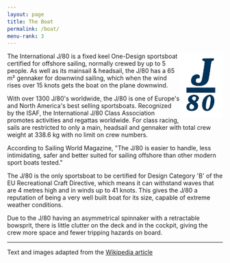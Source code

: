 ```yaml
---
layout: page
title: The Boat
permalink: /boat/
menu-rank: 3
---
```


<img align="right" src="/img/J_80_blue.svg" alt="J/80 Class Sign" width="20%">
The International J/80 is a fixed keel One-Design sportsboat certified for
offshore sailing, normally crewed by up to 5 people. As well as its mainsail &
headsail, the J/80 has a 65 m² gennaker for downwind sailing, which when the
wind rises over 15 knots gets the boat on the plane downwind.

With over 1300 J/80's worldwide, the J/80 is one of Europe's and North America's
best selling sportsboats. Recognized by the ISAF, the International J/80 Class
Association promotes activities and regattas worldwide. For class racing, sails
are restricted to only a main, headsail and gennaker with total crew weight at
338.6 kg with no limit on crew numbers.

According to Sailing World Magazine, "The J/80 is easier to handle, less
intimidating, safer and better suited for sailing offshore than other modern
sport boats tested."

The J/80 is the only sportsboat to be certified for Design Category 'B' of the
EU Recreational Craft Directive, which means it can withstand waves that are 4
metres high and in winds up to 41 knots. This gives the J/80 a reputation of
being a very well built boat for its size, capable of extreme weather
conditions.

Due to the J/80 having an asymmetrical spinnaker with a retractable bowsprit,
there is little clutter on the deck and in the cockpit, giving the crew more
space and fewer tripping hazards on board.

----
Text and images adapted from the [Wikipedia article](https://en.wikipedia.org/wiki/J/80)
